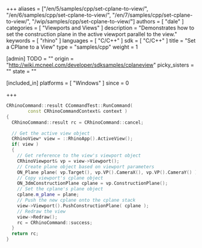 +++
aliases = ["/en/5/samples/cpp/set-cplane-to-view/", "/en/6/samples/cpp/set-cplane-to-view/", "/en/7/samples/cpp/set-cplane-to-view/", "/wip/samples/cpp/set-cplane-to-view/"]
authors = [ "dale" ]
categories = [ "Viewports and Views" ]
description = "Demonstrates how to set the construction plane in the active viewport parallel to the view."
keywords = [ "rhino" ]
languages = [ "C/C++" ]
sdk = [ "C/C++" ]
title = "Set a CPlane to a View"
type = "samples/cpp"
weight = 1

[admin]
TODO = ""
origin = "http://wiki.mcneel.com/developer/sdksamples/cplaneview"
picky_sisters = ""
state = ""

[included_in]
platforms = [ "Windows" ]
since = 0

+++

```cpp
CRhinoCommand::result CCommandTest::RunCommand(
        const CRhinoCommandContext& context )
{
  CRhinoCommand::result rc = CRhinoCommand::cancel;

  // Get the active view object
  CRhinoView* view = ::RhinoApp().ActiveView();
  if( view )
  {
    // Get reference to the view's viewport object
    CRhinoViewport& vp = view->Viewport();
    // Create plane object based on viewport parameters
    ON_Plane plane( vp.Target(), vp.VP().CameraX(), vp.VP().CameraY() );
    // Copy viewport's cplane object
    ON_3dmConstructionPlane cplane = vp.ConstructionPlane();
    // Set the cplane's plane object
    cplane.m_plane = plane;
    // Push the new cplane onto the cplane stack
    view->Viewport().PushConstructionPlane( cplane );
    // Redraw the view
    view->Redraw();
    rc = CRhinoCommand::success;
  }
  return rc;
}
```
